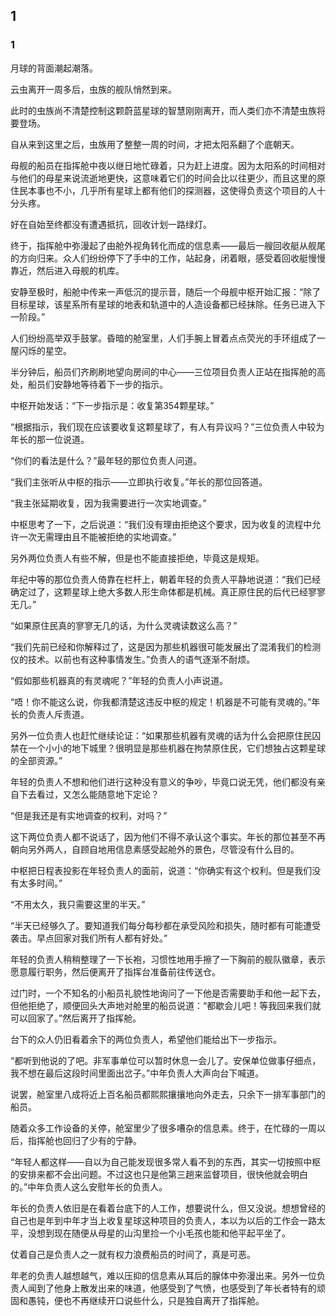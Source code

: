 ## 1

### 1

月球的背面潮起潮落。

云虫离开一周多后，虫族的舰队悄然到来。

此时的虫族尚不清楚控制这颗蔚蓝星球的智慧刚刚离开，而人类们亦不清楚虫族将要登场。

自从来到这里之后，虫族用了整整一周的时间，才把太阳系翻了个底朝天。

母舰的船员在指挥舱中夜以继日地忙碌着，只为赶上进度。因为太阳系的时间相对与他们的母星来说流逝地更快，这意味着它们的时间会比以往更少，而且这里的原住民本事也不小，几乎所有星球上都有他们的探测器，这使得负责这个项目的人十分头疼。

好在自始至终都没有遭遇抵抗，回收计划一路绿灯。

终于，指挥舱中弥漫起了由舱外视角转化而成的信息素——最后一艘回收艇从舰尾的方向归来。众人们纷纷停下了手中的工作，站起身，闭着眼，感受着回收艇慢慢靠近，然后进入母舰的机库。

安静至极时，船舱中传来一声低沉的提示音，随后一个母舰中枢开始汇报：“除了目标星球，该星系所有星球的地表和轨道中的人造设备都已经抹除。任务已进入下一阶段。”

人们纷纷高举双手鼓掌。昏暗的舱室里，人们手腕上冒着点点荧光的手环组成了一屋闪烁的星空。
 
半分钟后，船员们齐刷刷地望向房间的中心——三位项目负责人正站在指挥舱的高处，船员们安静地等待着下一步的指示。

中枢开始发话：“下一步指示是：收复第354颗星球。”

“根据指示，我们现在应该要收复这颗星球了，有人有异议吗？”三位负责人中较为年长的那一位说道。

“你们的看法是什么？”最年轻的那位负责人问道。

“我们主张听从中枢的指示——立即执行收复。”年长的那位回答道。

“我主张延期收复，因为我需要进行一次实地调查。”

中枢思考了一下，之后说道：“我们没有理由拒绝这个要求，因为收复的流程中允许一次无需理由且不能被拒绝的实地调查。”

另外两位负责人有些不解，但是也不能直接拒绝，毕竟这是规矩。

年纪中等的那位负责人倚靠在栏杆上，朝着年轻的负责人平静地说道：“我们已经确定过了，这颗星球上绝大多数人形生命体都是机械。真正原住民的后代已经寥寥无几。”

“如果原住民真的寥寥无几的话，为什么灵魂读数这么高？”

“我们先前已经和你解释过了，这是因为那些机器很可能发展出了混淆我们的检测仪的技术。以前也有这种事情发生。”负责人的语气逐渐不耐烦。

“假如那些机器真的有灵魂呢？”年轻的负责人小声说道。

“唔！你不能这么说，你我都清楚这违反中枢的规定！机器是不可能有灵魂的。”年长的负责人斥责道。

另外一位负责人也赶忙继续论证：“如果那些机器有灵魂的话为什么会把原住民囚禁在一个小小的地下城里？很明显是那些机器在拘禁原住民，它们想独占这颗星球的全部资源。”

年轻的负责人不想和他们进行这种没有意义的争吵，毕竟口说无凭，他们都没有亲自下去看过，又怎么能随意地下定论？

“但是我还是有实地调查的权利，对吗？”

这下两位负责人都不说话了，因为他们不得不承认这个事实。年长的那位甚至不再朝向另外两人，自顾自地用信息素感受起舱外的景色，尽管没有什么目的。

中枢把日程表投影在年轻负责人的面前，说道：“你确实有这个权利。但是我们没有太多时间。”

“不用太久，我只需要这里的半天。”

“半天已经够久了。要知道我们每分每秒都在承受风险和损失，随时都有可能遭受袭击。早点回家对我们所有人都有好处。”

年轻的负责人稍稍整理了一下长袍，习惯性地用手擦了一下胸前的舰队徽章，表示愿意履行职务，然后便离开了指挥台准备前往传送仓。

过门时，一个不知名的小船员礼貌性地询问了一下他是否需要助手和他一起下去，但他拒绝了，顺便回头大声地对舱里的船员说道：“都歇会儿吧！等我回来我们就可以回家了。”然后离开了指挥舱。

台下的众人仍旧看着余下的两位负责人，希望他们能给出下一步指示。

“都听到他说的了吧。非军事单位可以暂时休息一会儿了。安保单位做事仔细点，我不想在最后这段时间里面出岔子。”中年负责人大声向台下喊道。

说罢，舱室里八成将近上百名船员都熙熙攘攘地向外走去，只余下一排军事部门的船员。

随着众多工作设备的关停，舱室里少了很多嘈杂的信息素。终于，在忙碌的一周以后，指挥舱也回归了少有的宁静。

“年轻人都这样——自以为自己能发现很多常人看不到的东西，其实一切按照中枢的安排来都不会出问题。不过这也只是他第三趟来监督项目，很快他就会明白的。”中年负责人这么安慰年长的负责人。

年长的负责人依旧是在看着台底下的人工作，想要说什么，但又没说。想想曾经的自己也是年到中年才当上收复星球这种项目的负责人，本以为以后的工作会一路太平，没想到现在随便从母星的山沟里捡一个小毛孩也能和他平起平坐了。

仗着自己是负责人之一就有权力浪费船员的时间了，真是可恶。

年老的负责人越想越气，难以压抑的信息素从耳后的腺体中弥漫出来。另外一位负责人闻到了他身上散发出来的味道，他感受到了气愤，也感受到了年长者特有的顽固和愚钝，便也不再继续开口说些什么，只是独自离开了指挥舱。
